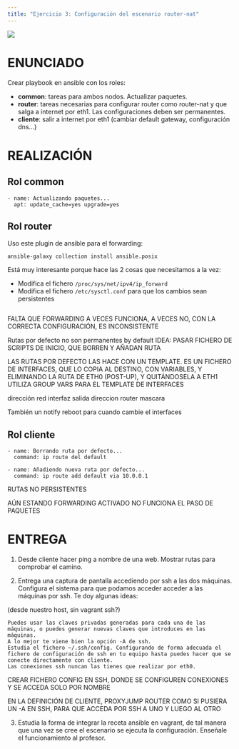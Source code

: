 ```yaml
---
title: "Ejercicio 3: Configuración del escenario router-nat"
---
```


![](https://fp.josedomingo.org/sri2122/u01/img/router.png)

# ENUNCIADO

Crear playbook en ansible con los roles:

- **common**: tareas para ambos nodos. Actualizar paquetes.
- **router**: tareas necesarias para configurar router como router-nat y que salga a internet por eth1. Las configuraciones deben ser permanentes.
- **cliente**: salir a internet por eth1 (cambiar default gateway, configuración dns…)



# REALIZACIÓN

## Rol common

```
- name: Actualizando paquetes...
  apt: update_cache=yes upgrade=yes
```

## Rol router
Uso este plugin de ansible para el forwarding:
```
ansible-galaxy collection install ansible.posix
```

Está muy interesante porque hace las 2 cosas que necesitamos a la vez:
 - Modifica el fichero `/proc/sys/net/ipv4/ip_forward`
 - Modifica el fichero `/etc/sysctl.conf` para que los cambios sean persistentes

```

```

FALTA QUE FORWARDING A VECES FUNCIONA, A VECES NO, CON LA CORRECTA CONFIGURACIÓN, ES INCONSISTENTE


Rutas por defecto no son permanentes by default
IDEA: PASAR FICHERO DE SCRIPTS DE INICIO, QUE BORREN Y AÑADAN RUTA

LAS RUTAS POR DEFECTO LAS HACE CON UN TEMPLATE. ES UN FICHERO DE INTERFACES, QUE LO COPIA AL DESTINO, CON VARIABLES, Y ELIMINANDO LA RUTA DE ETH0 (POST-UP), Y QUITÁNDOSELA A ETH1
UTILIZA GROUP VARS PARA EL TEMPLATE DE INTERFACES

dirección red
interfaz salida
direccion router
mascara

También un notify reboot para cuando cambie el interfaces

## Rol cliente

```
- name: Borrando ruta por defecto...
  command: ip route del default

- name: Añadiendo nueva ruta por defecto...
  command: ip route add default via 10.0.0.1

```

RUTAS NO PERSISTENTES

AÚN ESTANDO FORWARDING ACTIVADO NO FUNCIONA EL PASO DE PAQUETES







# ENTREGA

1. Desde cliente hacer ping a nombre de una web. Mostrar rutas para comprobar el camino.

2. Entrega una captura de pantalla accediendo por ssh a las dos máquinas. Configura el sistema para que podamos acceder acceder a las máquinas por ssh. Te doy algunas ideas:

(desde nuestro host, sin vagrant ssh?)

    Puedes usar las claves privadas generadas para cada una de las máquinas, o puedes generar nuevas claves que introduces en las máquinas.
    A lo mejor te viene bien la opción -A de ssh.
    Estudia el fichero ~/.ssh/config. Configurando de forma adecuada el fichero de configuración de ssh en tu equipo hasta puedes hacer que se conecte directamente con cliente.
    Las conexiones ssh nuncan las tienes que realizar por eth0.

CREAR FICHERO CONFIG EN SSH, DONDE SE CONFIGUREN CONEXIONES Y SE ACCEDA SOLO POR NOMBRE

EN LA DEFINICIÓN DE CLIENTE, PROXYJUMP ROUTER COMO SI PUSIERA UN -A EN SSH, PARA QUE ACCEDA POR SSH A UNO Y LUEGO AL OTRO


3. Estudia la forma de integrar la receta ansible en vagrant, de tal manera que una vez se cree el escenario se ejecuta la configuración. Enseñale el funcionamiento al profesor.
